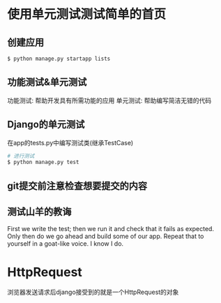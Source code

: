 使用单元测试测试简单的首页
=====================

## 创建应用

```bash
$ python manage.py startapp lists
```

## 功能测试&单元测试

功能测试: 帮助开发具有所需功能的应用
单元测试: 帮助编写简洁无错的代码

## Django的单元测试

在app的tests.py中编写测试类(继承TestCase)

```bash
# 进行测试
$ python manage.py test
```

## git提交前注意检查想要提交的内容

## 测试山羊的教诲

First we write the test; then we run it and check that it fails as expected. Only then do we go ahead and build some of our app. Repeat that to yourself in a goat-like voice. I know I do.


# HttpRequest

浏览器发送请求后django接受到的就是一个HttpRequest的对象
